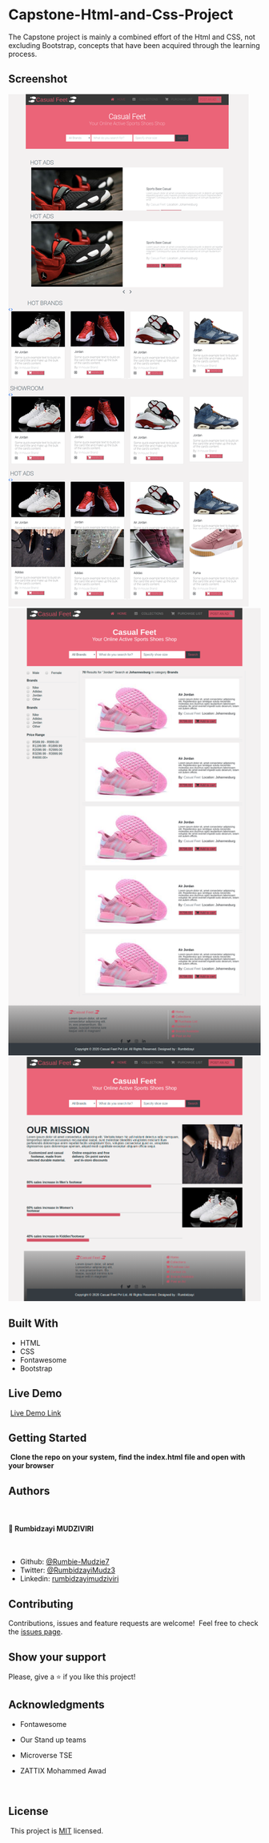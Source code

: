 # Capstone-Html-and-Css-Project
The Capstone project is mainly a combined effort of the Html and CSS, not excluding Bootstrap, concepts that have been acquired through the learning process.

## Screenshot

![Page screenshot](images/home-page-screenshot.png)
![Page screenshot](images/search-page-screenshot.png)
![Page screenshot](images/purchase-screenshot.png)


## Built With

- HTML
- CSS
- Fontawesome
- Bootstrap
  ​

## Live Demo

​
[Live Demo Link](https://rawcdn.githack.com/Rumbie-Mudzie7/Capstone-Html-and-Css-Project/502b5d4a03b379c65f7779934d8a38b1bd8bed8b/index.html)
​

## Getting Started

​
**Clone the repo on your system, find the index.html file and open with your browser**
​

## Authors
​
#### 👤 **Rumbidzayi MUDZIVIRI**
​
- Github: [@Rumbie-Mudzie7](https://github.com/Rumbie-Mudzie7)
- Twitter: [@RumbidzayiMudz3](https://twitter.com/RumbidzayiMudz3)
- Linkedin: [rumbidzayimudziviri](https://www.linkedin.com/in/rumbidzayi-mudziviri-792b4b85/)​

## Contributing

Contributions, issues and feature requests are welcome!
​
Feel free to check the [issues page](https://github.com/Rumbie-Mudzie7/Capstone-Html-and-Css-Project/issues/1).
​

## Show your support

Please, give a ⭐️ if you like this project!
​

## Acknowledgments

- Fontawesome
- Our Stand up teams
- Microverse TSE
- ZATTIX Mohammed Awad


  ​
## License
​
This project is [MIT](lic.url) licensed.
